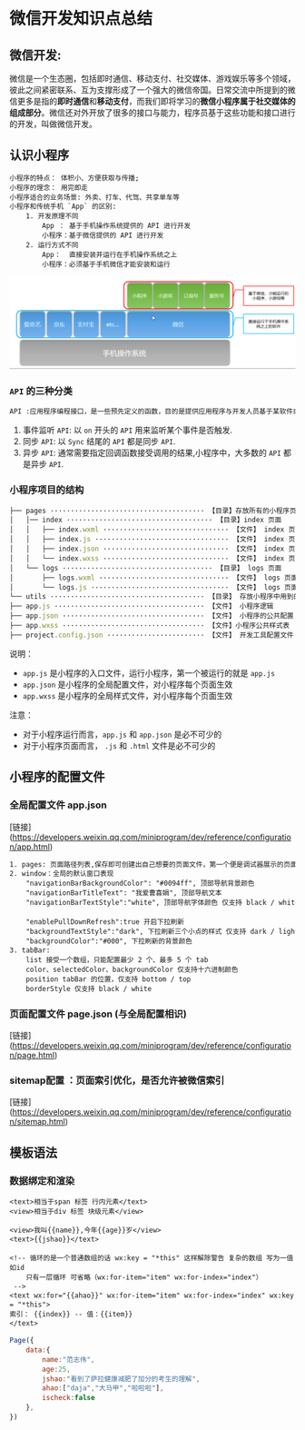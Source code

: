 # 微信开发知识点总结

## 微信开发:

微信是一个生态圈，包括即时通信、移动支付、社交媒体、游戏娱乐等多个领域，彼此之间紧密联系、互为支撑形成了一个强大的微信帝国。日常交流中所提到的微信更多是指的**即时通信**和**移动支付**，而我们即将学习的**微信小程序属于社交媒体的组成部分**。微信还对外开放了很多的接口与能力，程序员基于这些功能和接口进行的开发，叫做微信开发。

## 认识小程序

```txt
小程序的特点： 体积小、方便获取与传播;
小程序的理念： 用完即走
小程序适合的业务场景: 外卖、打车、代驾、共享单车等
小程序和传统手机 `App` 的区别:
    1. 开发原理不同
        App ： 基于手机操作系统提供的 API 进行开发
        小程序：基于微信提供的 API 进行开发 
    2. 运行方式不同
        App：  直接安装并运行在手机操作系统之上
        小程序：必须基于手机微信才能安装和运行
```
![图片](./img/1.png)

### `API` 的三种分类
```txt
API :应用程序编程接口，是一些预先定义的函数，目的是提供应用程序与开发人员基于某软件或硬件得以访问一组例程的能力
```
1. 事件监听 `API`: 以 `on` 开头的 `API` 用来监听某个事件是否触发.
2. 同步 `API`: 以 `Sync` 结尾的 `API` 都是同步 `API`.
3. 异步 `API`: 通常需要指定回调函数接受调用的结果,小程序中，大多数的 `API` 都是异步 `API`.

### 小程序项目的结构
```js
├── pages ······································ 【目录】存放所有的小程序页面
│   │── index ···································· 【目录】index 页面
│   │   ├── index.wxml ······························· 【文件】 index 页面的结构
│   │   ├── index.js ································· 【文件】 index 页面的逻辑
│   │   ├── index.json ······························· 【文件】 index 页面的配置
│   │   └── index.wxss ······························· 【文件】 index 页面的样式
│   └── logs ····································· 【目录】 logs 页面
│       ├── logs.wxml ································ 【文件】 logs 页面的结构
│       └── logs.js ·································· 【文件】 logs 页面的逻辑
└── utils ······································ 【目录】 存放小程序中用到的工具函数
├── app.js ····································· 【文件】 小程序逻辑
├── app.json ··································· 【文件】 小程序的公共配置
├── app.wxss ··································· 【文件】小程序公共样式表
├── project.config.json ························ 【文件】 开发工具配置文件
```
说明：
* `app.js` 是小程序的入口文件，运行小程序，第一个被运行的就是 `app.js`
* `app.json` 是小程序的全局配置文件，对小程序每个页面生效 
* `app.wxss` 是小程序的全局样式文件，对小程序每个页面生效

注意：
- 对于小程序运行而言，`app.js` 和 `app.json` 是必不可少的
- 对于小程序页面而言， `.js` 和 `.html` 文件是必不可少的
 
## 小程序的配置文件

### 全局配置文件 app.json

[链接] (https://developers.weixin.qq.com/miniprogram/dev/reference/configuration/app.html)
```txt
1. pages: 页面路径列表,保存即可创建出自己想要的页面文件，第一个便是调试器展示的页面。
2. window：全局的默认窗口表现 
    "navigationBarBackgroundColor": "#0094ff", 顶部导航背景颜色
    "navigationBarTitleText": "我爱曹喜娟", 顶部导航文本
    "navigationBarTextStyle":"white", 顶部导航字体颜色 仅支持 black / white

    "enablePullDownRefresh":true 开启下拉刷新
    "backgroundTextStyle":"dark", 下拉刷新三个小点的样式 仅支持 dark / light
    "backgroundColor":"#000", 下拉刷新的背景颜色
3. tabBar:  
    list 接受一个数组，只能配置最少 2 个、最多 5 个 tab
    color、selectedColor、backgroundColor 仅支持十六进制颜色
    position tabBar 的位置，仅支持 bottom / top
    borderStyle 仅支持 black / white
```

### 页面配置文件 page.json (与全局配置相识)
[链接] (https://developers.weixin.qq.com/miniprogram/dev/reference/configuration/page.html)

### sitemap配置 ：页面索引优化，是否允许被微信索引
[链接] (https://developers.weixin.qq.com/miniprogram/dev/reference/configuration/sitemap.html)

## 模板语法

### 数据绑定和渲染

```wxml
<text>相当于span 标签 行内元素</text>
<view>相当于div 标签 块级元素</view>

<view>我叫{{name}},今年{{age}}岁</view>
<text>{{jshao}}</text>

<!-- 循环的是一个普通数组的话 wx:key = "*this" 这样解除警告 复杂的数组 写为一值 如id
    只有一层循环 可省略（wx:for-item="item" wx:for-index="index"）
 -->
<text wx:for="{{ahao}}" wx:for-item="item" wx:for-index="index" wx:key = "*this">
索引： {{index}} -- 值：{{item}} 
</text>
```
```js
Page({
    data:{
        name:"范志伟",
        age:25,
        jshao:"看到了萨拉健康减肥了加分的考生的理解",
        ahao:["daja","大马甲","啦啦啦"],
        ischeck:false
    },
})
```









